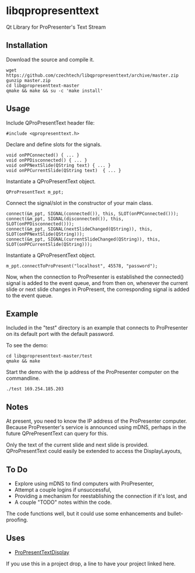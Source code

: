libqpropresenttext
==================

Qt Library for ProPresenter's Text Stream


Installation
------------

Download the source and compile it.

    wget https://github.com/czechtech/libqpropresenttext/archive/master.zip
    gunzip master.zip
    cd libqpropresenttext-master
    qmake && make && su -c 'make install'

Usage
-----

Include QProPresentText header file:

    #include <qpropresenttext.h>

Declare and define slots for the signals.

    void onPPConnected() { ... }
    void onPPDisconnected() { ... }
    void onPPNextSlide(QString text) { ... }
    void onPPCurrentSlide(QString text)  { ... }

Instantiate a QProPresentText object.

    QProPresentText m_ppt;

Connect the signal/slot in the constructor of your main class.

    connect(&m_ppt, SIGNAL(connected()), this, SLOT(onPPConnected()));
    connect(&m_ppt, SIGNAL(disconnected()), this, SLOT(onPPDisconnected()));
    connect(&m_ppt, SIGNAL(nextSlideChanged(QString)), this, SLOT(onPPNextSlide(QString)));
    connect(&m_ppt, SIGNAL(currentSlideChanged(QString)), this, SLOT(onPPCurrentSlide(QString)));

Instantiate a QProPresentText object.

    m_ppt.connectToProPresent("localhost", 45578, "password");

Now, when the connection to ProPresenter is established the connected() signal is added to the event queue, and from then on, whenever the current slide or next slide changes in ProPresent, the corresponding signal is added to the event queue.


Example
-------

Included in the "test" directory is an example that connects to ProPresenter on its default port with the default password.

To see the demo:

    cd libqpropresenttext-master/test
    qmake && make

Start the demo with the ip address of the ProPresenter computer on the commandline.

    ./test 169.254.185.203


Notes
-----

At present, you need to know the IP address of the ProPresenter computer. Because ProPresenter's service is announced using mDNS, perhaps in the future QPrePresentText can query for this.

Only the text of the current slide and next slide is provided. QProPresentText could easily be extended to access the DisplayLayouts, 


To Do
-----

- Explore using mDNS to find computers with ProPresenter,
- Attempt a couple logins if unsuccessful,
- Providing a mechanism for reestablishing the connection if it's lost, and
- A couple "TODO" notes within the code.

The code functions well, but it could use some enhancements and bullet-proofing.

Uses
----

- [ProPresentTextDisplay]()

If you use this in a project drop, a line to have your project linked here.
